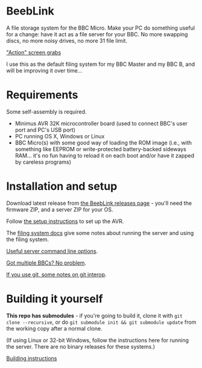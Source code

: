 # BeebLink

A file storage system for the BBC Micro. Make your PC do something
useful for a change: have it act as a file server for your BBC. No
more swapping discs, no more noisy drives, no more 31 file limit.

["Action" screen grabs](./docs/screens.md)

I use this as the default filing system for my BBC Master and my BBC
B, and will be improving it over time...

# Requirements

Some self-assembly is required.

* Minimus AVR 32K microcontroller board (used to connect BBC's user
  port and PC's USB port)
* PC running OS X, Windows or Linux
* BBC Micro(s) with some good way of loading the ROM image (i.e., with
  something like EEPROM or write-protected battery-backed sideways
  RAM... it's no fun having to reload it on each boot and/or have it
  zapped by careless programs)

# Installation and setup

Download latest release from
[the BeebLink releases page](https://github.com/tom-seddon/beeblink/releases) -
you'll need the firmware ZIP, and a server ZIP for your OS.

Follow [the setup instructions](./docs/setup.md) to set up the AVR.

The [filing system docs](./docs/fs.md) give some notes about running
the server and using the filing system.

[Useful server command line options](./docs/server.md).

[Got multiple BBCs? No problem](./docs/multi.md). 

[If you use git, some notes on git interop](./docs/git.md).

# Building it yourself

**This repo has submodules** - if you're going to build it, clone it
with `git clone --recursive`, or do `git submodule init && git
submodule update` from the working copy after a normal clone.

(If using Linux or 32-bit Windows, follow the instructions here for
running the server. There are no binary releases for these systems.)

[Building instructions](./docs/build.md)
